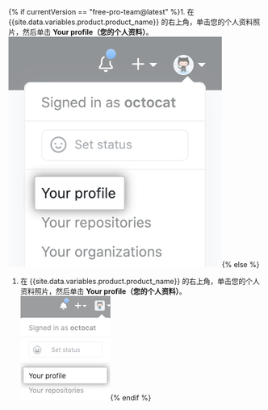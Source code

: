 {% if currentVersion == "free-pro-team@latest" %}1. 在 {{site.data.variables.product.product_name}} 的右上角，单击您的个人资料照片，然后单击 **Your profile（您的个人资料）**。
  ![个人资料照片](/assets/images/help/profile/top_right_avatar.png){% else %}
1. 在 {{site.data.variables.product.product_name}} 的右上角，单击您的个人资料照片，然后单击 **Your profile（您的个人资料）**。 ![Profile photo](/assets/images/enterprise/settings/top_right_avatar.png){% endif %}
